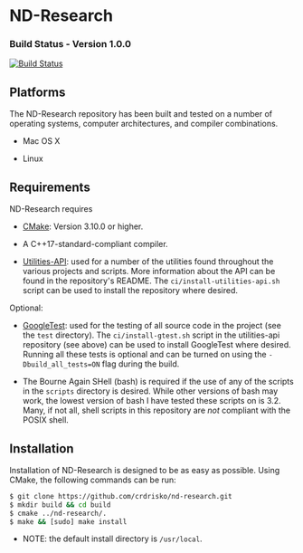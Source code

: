 # ND-Research

### Build Status - Version 1.0.0

[![Build Status](https://travis-ci.com/crdrisko/ND-Research.svg?branch=master)](https://travis-ci.com/crdrisko/ND-Research)

## Platforms

The ND-Research repository has been built and tested on a number of operating systems, computer architectures, and compiler combinations.

- Mac OS X

- Linux

## Requirements

ND-Research requires

- [CMake](https://cmake.org): Version 3.10.0 or higher.

- A C++17-standard-compliant compiler.

- [Utilities-API](https://github.com/crdrisko/utilities-api): used for a number of the utilities found throughout the various projects and scripts. More information about the API can be found in the repository's README. The `ci/install-utilities-api.sh` script can be used to install the repository where desired.

Optional:

- [GoogleTest](https://github.com/google/googletest): used for the testing of all source code in the project (see the `test` directory). The `ci/install-gtest.sh` script in the utilities-api repository (see above) can be used to install GoogleTest where desired. Running all these tests is optional and can be turned on using the `-Dbuild_all_tests=ON` flag during the build.

- The Bourne Again SHell (bash) is required if the use of any of the scripts in the `scripts` directory is desired. While other versions of bash may work, the lowest version of bash I have tested these scripts on is 3.2. Many, if not all, shell scripts in this repository are *not* compliant with the POSIX shell.

## Installation

Installation of ND-Research is designed to be as easy as possible. Using CMake, the following commands can be run:

```bash
$ git clone https://github.com/crdrisko/nd-research.git
$ mkdir build && cd build
$ cmake ../nd-research/.
$ make && [sudo] make install
```

- NOTE: the default install directory is `/usr/local`.
